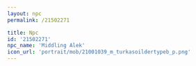 ```yaml
---
layout: npc
permalink: /21502271

title: Npc
id: '21502271'
npc_name: 'Middling Alek'
icon_url: 'portrait/mob/21001039_m_turkasoildertypeb_p.png'
---
```

